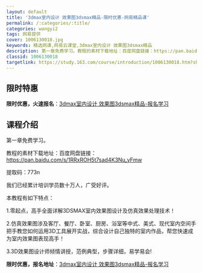 ```yaml
---
layout: default
title: '3dmax室内设计 效果图3dsmax精品-限时优惠-网易精品课'
permalink: /:categories/:title/
categories: wangyi2
tags: 网易提供
cover: 1006130018.jpg
keywords: 精选网课,网易云课堂,3dmax室内设计 效果图3dsmax精品
description: 第一章免费学习。教程的素材下载地址：百度网盘链接：https://pan.baidu.com/s/1RRxROH5t7s
classid: 1006130018
targetlink: https://study.163.com/course/introduction/1006130018.htm?share=1&shareId=1025206652&utm_campaign=share&utm_medium=iphoneShare&utm_source=&utm_u=1025206652
---
```


## 限时特惠

**限时优惠，火速报名**：[3dmax室内设计 效果图3dsmax精品-报名学习](https://study.163.com/course/introduction/1006130018.htm?share=1&shareId=1025206652&utm_campaign=share&utm_medium=iphoneShare&utm_source=&utm_u=1025206652)

## 课程介绍

第一章免费学习。

教程的素材下载地址：百度网盘链接：https://pan.baidu.com/s/1RRxROH5t7sad4K3Nu_yFmw 

提取码：773n

我们已经累计培训学员数十万人，广受好评。

本教程有如下特点：

1.零起点，高手全面详解3DSMAX室内效果图设计及仿真效果处理技术！

2.仿真效果图涉及客厅、餐厅、卧室、厨房、浴室等中式、美式、现代室内空间手把手教您如何运用3D工具展开实战，综合设计自己独特的室内作品，帮您快速成为室内效果图表现高手！

3.3D效果图设计师倾情讲授，范例典型，步骤详细，易学易会!

**限时优惠，报名地址**：[3dmax室内设计 效果图3dsmax精品-报名学习](https://study.163.com/course/introduction/1006130018.htm?share=1&shareId=1025206652&utm_campaign=share&utm_medium=iphoneShare&utm_source=&utm_u=1025206652)

